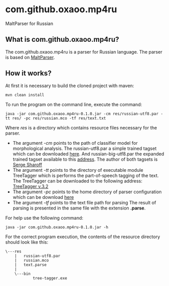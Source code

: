 # com.github.oxaoo.mp4ru
MaltParser for Russian

## What is com.github.oxaoo.mp4ru?
The com.github.oxaoo.mp4ru is a parser for Russian language. 
The parser is based on [MaltParser](http://www.maltparser.org/).

## How it works?
At first it is necessary to build the cloned project with maven:
```code
mvn clean install
```
To run the program on the command line, execute the command:
```code
java -jar com.github.oxaoo.mp4ru-0.1.0.jar -cm res/russian-utf8.par -tt res/ -pc res/russian.mco -tf res/text.txt
```
Where *res* is a directory which contains resource files necessary for the parser.  
* The argument *-cm* points to the path of classifier model for morphological analysis. 
The russian-utf8.par a simple trained tagset which can be downloaded [here](http://corpus.leeds.ac.uk/mocky/russian.par.gz). 
And russian-big-utf8.par the expanded trained tagset available to this 
[address](http://www.cis.uni-muenchen.de/~schmid/tools/TreeTagger/data/russian-par-linux-3.2-utf8.bin.gz).
The author of both tagsets is [Serge Sharoff](http://corpus.leeds.ac.uk/mocky/)  
* The argument *-tt* points to the directory of executable module TreeTagger which is performs the part-of-speech tagging of the text.
The TreeTagger can be downloaded to the following address: [TreeTagger v.3.2](http://www.cis.uni-muenchen.de/~schmid/tools/TreeTagger/) 
* The argument *-pc* points to the home directory of parser configuration which can be download [here](http://corpus.leeds.ac.uk/tools/russian.mco)
* The argument *-tf* points to the text file path for parsing 
The result of parsing is presented in the same file with the extension **.parse**.  

For help use the following command:
```code
java -jar com.github.oxaoo.mp4ru-0.1.0.jar -h
```
For the correct program execution, the contents of the resource directory should look like this:
```code
\---res
    |   russian-utf8.par
    |   russian.mco
    |   text.parse
    |
    \---bin
            tree-tagger.exe
```